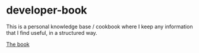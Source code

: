 # developer-book
This is a personal knowledge base / cookbook where I keep any information that I find useful, in a structured way.

[The book](https://imwolkow.notion.site/Developer-Book-bcd4e4e357254bdda2b9628baa668e7e)